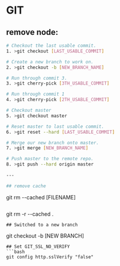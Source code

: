 # GIT

## remove node:
``` bash 
# Checkout the last usable commit.
1. >git checkout [LAST_USABLE_COMMIT]

# Create a new branch to work on.
2. >git checkout -b [NEW_BRANCH_NAME]

# Run through commit 3.
3. >git cherry-pick [3TH_USABLE_COMMIT]

# Run through commit 1
4. >git cherry-pick [2TH_USABLE_COMMIT]

# Checkout master
5. >git checkout master

# Reset master to last usable commit.
6. >git reset --hard [LAST_USABLE_COMMIT]

# Merge our new branch onto master.
7. >git merge [NEW_BRANCH_NAME]

# Push master to the remote repo.
8. >git push --hard origin master
   
---

## remove cache
```
git rm --cached [FILENAME]
```
```
git rm -r --cached .
```
## Switched to a new branch
```
git checkout -b [NEW BRANCH]
```
## Set GIT_SSL_NO_VERIFY 
```bash
git config http.sslVerify "false"
```
